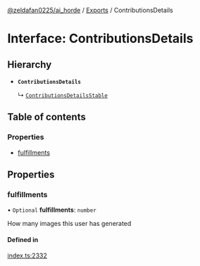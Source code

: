 [@zeldafan0225/ai_horde](../README.md) / [Exports](../modules.md) / ContributionsDetails

# Interface: ContributionsDetails

## Hierarchy

- **`ContributionsDetails`**

  ↳ [`ContributionsDetailsStable`](ContributionsDetailsStable.md)

## Table of contents

### Properties

- [fulfillments](ContributionsDetails.md#fulfillments)

## Properties

### fulfillments

• `Optional` **fulfillments**: `number`

How many images this user has generated

#### Defined in

[index.ts:2332](https://github.com/ZeldaFan0225/ai_horde/blob/c593245/index.ts#L2332)
